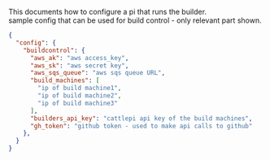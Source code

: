 This documents how to configure a pi that runs the builder.   
sample config that can be used for build control - only relevant part shown.  

```json
{
  "config": {
    "buildcontrol": {
      "aws_ak": "aws access_key",
      "aws_sk": "aws secret key",
      "aws_sqs_queue": "aws sqs queue URL",
      "build_machines": [
        "ip of build machine1",
        "ip of build machine2",
        "ip of build machine3"
      ],
      "builders_api_key": "cattlepi api key of the build machines",
      "gh_token": "github token - used to make api calls to github"
    },
  }
}
```